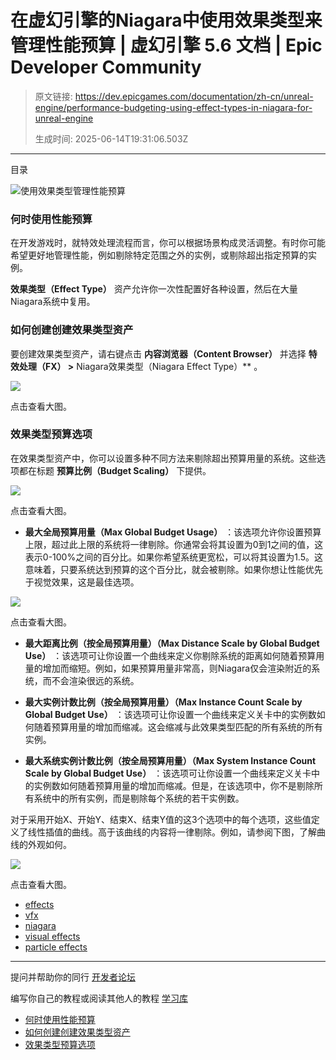 # 在虚幻引擎的Niagara中使用效果类型来管理性能预算 | 虚幻引擎 5.6 文档 | Epic Developer Community

> 原文链接: https://dev.epicgames.com/documentation/zh-cn/unreal-engine/performance-budgeting-using-effect-types-in-niagara-for-unreal-engine
> 
> 生成时间: 2025-06-14T19:31:06.503Z

---

目录

![使用效果类型管理性能预算](https://dev.epicgames.com/community/api/documentation/image/f0a70557-ba78-413f-81c3-0b39f82b9e1c?resizing_type=fill&width=1920&height=335)

### 何时使用性能预算

在开发游戏时，就特效处理流程而言，你可以根据场景构成灵活调整。有时你可能希望更好地管理性能，例如剔除特定范围之外的实例，或剔除超出指定预算的实例。

**效果类型（Effect Type）** 资产允许你一次性配置好各种设置，然后在大量Niagara系统中复用。

### 如何创建创建效果类型资产

要创建效果类型资产，请右键点击 **内容浏览器（Content Browser）** 并选择 **特效处理（FX） >** Niagara效果类型（Niagara Effect Type）\*\* 。

[![](https://d1iv7db44yhgxn.cloudfront.net/documentation/images/04e939d5-8e82-4880-a615-063e53046e6d/01-create-niagara-effect-type.png)](https://d1iv7db44yhgxn.cloudfront.net/documentation/images/04e939d5-8e82-4880-a615-063e53046e6d/01-create-niagara-effect-type.png)

点击查看大图。

### 效果类型预算选项

在效果类型资产中，你可以设置多种不同方法来剔除超出预算用量的系统。这些选项都在标题 **预算比例（Budget Scaling）** 下提供。

[![](https://d1iv7db44yhgxn.cloudfront.net/documentation/images/d867a4ee-cc7b-4891-974f-e9bc81e5cf0c/02-0budget-scaling.png)](https://d1iv7db44yhgxn.cloudfront.net/documentation/images/d867a4ee-cc7b-4891-974f-e9bc81e5cf0c/02-0budget-scaling.png)

点击查看大图。

-   **最大全局预算用量（Max Global Budget Usage）** ：该选项允许你设置预算上限，超过此上限的系统将一律剔除。你通常会将其设置为0到1之间的值，这表示0-100%之间的百分比。如果你希望系统更宽松，可以将其设置为1.5。这意味着，只要系统达到预算的这个百分比，就会被剔除。如果你想让性能优先于视觉效果，这是最佳选项。

[![](https://d1iv7db44yhgxn.cloudfront.net/documentation/images/f481cc93-4ff0-4a30-bcf7-76f21d11e855/03-max-global-budget-usage.png)](https://d1iv7db44yhgxn.cloudfront.net/documentation/images/f481cc93-4ff0-4a30-bcf7-76f21d11e855/03-max-global-budget-usage.png)

点击查看大图。

-   **最大距离比例（按全局预算用量）（Max Distance Scale by Global Budget Use）** ：该选项可让你设置一个曲线来定义你剔除系统的距离如何随着预算用量的增加而缩短。例如，如果预算用量非常高，则Niagara仅会渲染附近的系统，而不会渲染很远的系统。
    
-   **最大实例计数比例（按全局预算用量）（Max Instance Count Scale by Global Budget Use）** ：该选项可让你设置一个曲线来定义关卡中的实例数如何随着预算用量的增加而缩减。这会缩减与此效果类型匹配的所有系统的所有实例。
    
-   **最大系统实例计数比例（按全局预算用量）（Max System Instance Count Scale by Global Budget Use）** ：该选项可让你设置一个曲线来定义关卡中的实例数如何随着预算用量的增加而缩减。但是，在该选项中，你不是剔除所有系统中的所有实例，而是剔除每个系统的若干实例数。
    

对于采用开始X、开始Y、结束X、结束Y值的这3个选项中的每个选项，这些值定义了线性插值的曲线。高于该曲线的内容将一律剔除。例如，请参阅下图，了解曲线的外观如何。

[![](https://d1iv7db44yhgxn.cloudfront.net/documentation/images/0f53bf6a-c103-4014-ae97-112b4ca614f3/04-distance-and-instances-by-global-budget-usage.png)](https://d1iv7db44yhgxn.cloudfront.net/documentation/images/0f53bf6a-c103-4014-ae97-112b4ca614f3/04-distance-and-instances-by-global-budget-usage.png)

点击查看大图。

-   [effects](https://dev.epicgames.com/community/search?query=effects)
-   [vfx](https://dev.epicgames.com/community/search?query=vfx)
-   [niagara](https://dev.epicgames.com/community/search?query=niagara)
-   [visual effects](https://dev.epicgames.com/community/search?query=visual%20effects)
-   [particle effects](https://dev.epicgames.com/community/search?query=particle%20effects)

* * *

提问并帮助你的同行 [开发者论坛](https://forums.unrealengine.com/categories?tag=unreal-engine)

编写你自己的教程或阅读其他人的教程 [学习库](https://dev.epicgames.com/community/unreal-engine/learning)

-   [何时使用性能预算](/documentation/zh-cn/unreal-engine/performance-budgeting-using-effect-types-in-niagara-for-unreal-engine#%E4%BD%95%E6%97%B6%E4%BD%BF%E7%94%A8%E6%80%A7%E8%83%BD%E9%A2%84%E7%AE%97)
-   [如何创建创建效果类型资产](/documentation/zh-cn/unreal-engine/performance-budgeting-using-effect-types-in-niagara-for-unreal-engine#%E5%A6%82%E4%BD%95%E5%88%9B%E5%BB%BA%E5%88%9B%E5%BB%BA%E6%95%88%E6%9E%9C%E7%B1%BB%E5%9E%8B%E8%B5%84%E4%BA%A7)
-   [效果类型预算选项](/documentation/zh-cn/unreal-engine/performance-budgeting-using-effect-types-in-niagara-for-unreal-engine#%E6%95%88%E6%9E%9C%E7%B1%BB%E5%9E%8B%E9%A2%84%E7%AE%97%E9%80%89%E9%A1%B9)